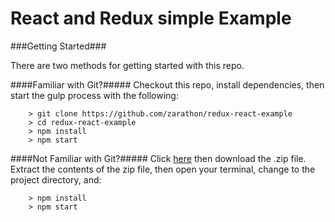 # React and Redux simple Example

###Getting Started###

There are two methods for getting started with this repo.

####Familiar with Git?#####
Checkout this repo, install dependencies, then start the gulp process with the following:

```
	> git clone https://github.com/zarathon/redux-react-example
	> cd redux-react-example
	> npm install
	> npm start
```

####Not Familiar with Git?#####
Click [here](https://github.com/zarathon/redux-react-example/releases) then download the .zip file.  Extract the contents of the zip file, then open your terminal, change to the project directory, and:

```
	> npm install
	> npm start
```
